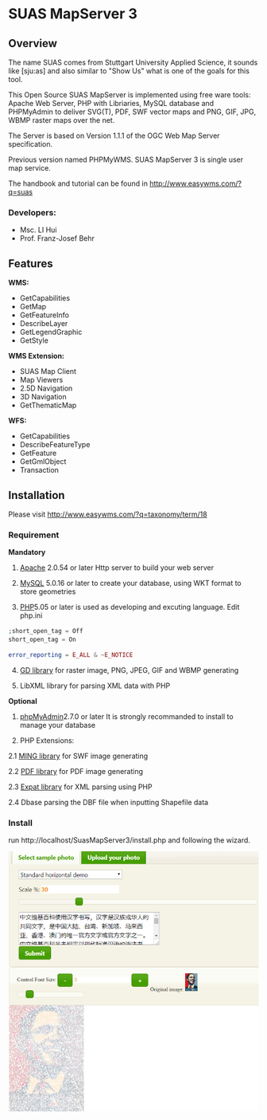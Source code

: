 # SUAS MapServer 3

## Overview

The name SUAS comes from Stuttgart University Applied Science, it sounds like [sju:as] and also similar to "Show Us" what is one of the goals for this tool.

This Open Source SUAS MapServer is implemented using free ware tools: Apache Web Server, PHP with Libriaries, MySQL database and PHPMyAdmin to deliver SVG(T), PDF, SWF vector maps and PNG, GIF, JPG, WBMP raster maps over the net.

The Server is based on Version 1.1.1 of the OGC Web Map Server specification.

Previous version named PHPMyWMS. SUAS MapServer 3 is single user map service.

The handbook and tutorial can be found in http://www.easywms.com/?q=suas


### Developers: 

* Msc. LI Hui
* Prof. Franz-Josef Behr

## Features

**WMS:**
* GetCapabilities
* GetMap
* GetFeatureInfo
* DescribeLayer
* GetLegendGraphic
* GetStyle

**WMS Extension:**
* SUAS Map Client
* Map Viewers
* 2.5D Navigation
* 3D Navigation
* GetThematicMap

**WFS:**
* GetCapabilities
* DescribeFeatureType
* GetFeature
* GetGmlObject
* Transaction

## Installation

Please visit http://www.easywms.com/?q=taxonomy/term/18


### Requirement

**Mandatory**

1. [Apache][Apache] 2.0.54 or later
Http server to build your web server

2. [MySQL][MySQL] 5.0.16 or later
to create your database, using WKT format to store geometries

3. [PHP][PHP]5.05 or later
is used as developing and excuting language. Edit php.ini
```php
;short_open_tag = Off
short_open_tag = On
```

```php
error_reporting = E_ALL & ~E_NOTICE
```


4. [GD library][GD_library]
for raster image, PNG, JPEG, GIF and WBMP generating

5. LibXML library
for parsing XML data with PHP

[Apache]:http://www.apache.org/

[MySQL]:http://www.mysql.com/

[PHP]:http://www.php.net/

[GD_library]:http://www.boutell.com/gd/


**Optional**

1. [phpMyAdmin][phpMyAdmin]2.7.0 or later
It is strongly recommanded to install to manage your database

2. PHP Extensions:
 
2.1 [MING library][MING_library]
for SWF image generating

2.2 [PDF library][PDF_library]
for PDF image generating

2.3 [Expat library][Expat_library]
for XML parsing using PHP

2.4 Dbase
parsing the DBF file when inputting Shapefile data

[phpMyAdmin]:http://www.phpmyadmin.net/

[MING_library]:http://ming.sourceforge.net/

[PDF_library]:http://www.pdflib.com/

[Expat_library]:http://www.jclark.com/xml/expat.html


### Install
run http://localhost/SuasMapServer3/install.php and following the wizard.



![Demo 1](https://raw.githubusercontent.com/mobabel/Image2Text/master/demo1.png "Demo 1")
